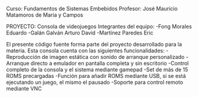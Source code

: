 Curso: Fundamentos de Sistemas Embebidos
Profesor: José Mauricio Matamoros de Maria y Campos

PROYECTO: Consola de videojuegos 
Integrantes del equipo:
-Fong Morales Eduardo
-Galán Galván Arturo David
-Martínez Paredes Eric

El presente código fuente forma parte del proyecto desarrollado para la materia.
Esta consola cuenta con las siguientes funcionalidades:
-Reproducción de imagen estática con sonido de arranque personalizado
-Arranque directo a emulador en pantalla completa y sin escritorio
-Control completo de la consola y el sistema mediante gamepad
-Set de más de 15 ROMS precargadas
-Función para añadir ROMS mediante USB, si se está ejecutando un juego, el mismo el pausado
-Soporte para control remoto mediante VNC

